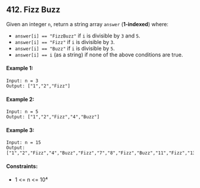 ## 412. Fizz Buzz
Given an integer `n`, return a string array `answer` (__1-indexed__) where:

- `answer[i] == "FizzBuzz"` if `i` is divisible by `3` and `5`.
- `answer[i] == "Fizz"` if `i` is divisible by `3`.
- `answer[i] == "Buzz"` if `i` is divisible by `5`.
- `answer[i] == i` (as a string) if none of the above conditions are true.
 

#### Example 1:
```
Input: n = 3
Output: ["1","2","Fizz"]
```
#### Example 2:
```
Input: n = 5
Output: ["1","2","Fizz","4","Buzz"]
```
#### Example 3:
```
Input: n = 15
Output: ["1","2","Fizz","4","Buzz","Fizz","7","8","Fizz","Buzz","11","Fizz","13","14","FizzBuzz"]
 ```

#### Constraints:

- 1 <= n <= 10⁴
